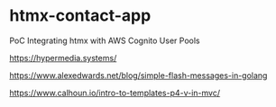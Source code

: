 # htmx-contact-app
PoC Integrating htmx with AWS Cognito User Pools

https://hypermedia.systems/

https://www.alexedwards.net/blog/simple-flash-messages-in-golang

https://www.calhoun.io/intro-to-templates-p4-v-in-mvc/
